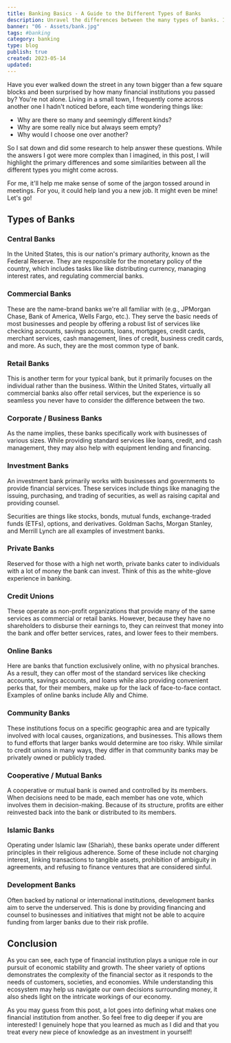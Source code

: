 ```yaml
---
title: Banking Basics - A Guide to the Different Types of Banks
description: Unravel the differences between the many types of banks. Including central, commercial, retail, corporate, investment, private, credit unions, and more!
banner: "06 - Assets/bank.jpg"
tags: #banking
category: banking
type: blog
publish: true
created: 2023-05-14
updated: 
---
```


Have you ever walked down the street in any town bigger than a few square blocks and been surprised by how many financial institutions you passed by? You're not alone. Living in a small town, I frequently come across another one I hadn't noticed before, each time wondering things like:

- Why are there so many and seemingly different kinds?
- Why are some really nice but always seem empty?
- Why would I choose one over another? 

So I sat down and did some research to help answer these questions. While the answers I got were more complex than I imagined, in this post, I will highlight the primary differences and some similarities between all the different types you might come across.

For me, it'll help me make sense of some of the jargon tossed around in meetings. For you, it could help land you a new job. It might even be mine! Let's go!

## Types of Banks
### Central Banks
In the United States, this is our nation's primary authority, known as the Federal Reserve. They are responsible for the monetary policy of the country, which includes tasks like like distributing currency, managing interest rates, and regulating commercial banks.

### Commercial Banks
These are the name-brand banks we're all familiar with (e.g., JPMorgan Chase, Bank of America, Wells Fargo, etc.). They serve the basic needs of most businesses and people by offering a robust list of services like checking accounts, savings accounts, loans, mortgages, credit cards, merchant services, cash management, lines of credit, business credit cards, and more. As such, they are the most common type of bank.

### Retail Banks
This is another term for your typical bank, but it primarily focuses on the individual rather than the business. Within the United States, virtually all commercial banks also offer retail services, but the experience is so seamless you never have to consider the difference between the two.

### Corporate / Business Banks
As the name implies, these banks specifically work with businesses of various sizes. While providing standard services like loans, credit, and cash management, they may also help with equipment lending and financing.

### Investment Banks
An investment bank primarily works with businesses and governments to provide financial services. These services include things like managing the issuing, purchasing, and trading of securities, as well as raising capital and providing counsel. 

Securities are things like stocks, bonds, mutual funds, exchange-traded funds (ETFs), options, and derivatives. Goldman Sachs, Morgan Stanley, and Merrill Lynch are all examples of investment banks.

### Private Banks
Reserved for those with a high net worth, private banks cater to individuals with a lot of money the bank can invest. Think of this as the white-glove experience in banking.

### Credit Unions
These operate as non-profit organizations that provide many of the same services as commercial or retail banks. However, because they have no shareholders to disburse their earnings to, they can reinvest that money into the bank and offer better services, rates, and lower fees to their members.

### Online Banks
Here are banks that function exclusively online, with no physical branches. As a result, they can offer most of the standard services like checking accounts, savings accounts, and loans while also providing convenient perks that, for their members, make up for the lack of face-to-face contact. Examples of online banks include Ally and Chime.

### Community Banks
These institutions focus on a specific geographic area and are typically involved with local causes, organizations, and businesses. This allows them to fund efforts that larger banks would determine are too risky. While similar to credit unions in many ways, they differ in that community banks may be privately owned or publicly traded.

### Cooperative / Mutual Banks
A cooperative or mutual bank is owned and controlled by its members. When decisions need to be made, each member has one vote, which involves them in decision-making. Because of its structure, profits are either reinvested back into the bank or distributed to its members.

### Islamic Banks
Operating under Islamic law (Shariah), these banks operate under different principles in their religious adherence. Some of these include not charging interest, linking transactions to tangible assets, prohibition of ambiguity in agreements, and refusing to finance ventures that are considered sinful.

### Development Banks
Often backed by national or international institutions, development banks aim to serve the underserved. This is done by providing financing and counsel to businesses and initiatives that might not be able to acquire funding from larger banks due to their risk profile.

## Conclusion
As you can see, each type of financial institution plays a unique role in our pursuit of economic stability and growth. The sheer variety of options demonstrates the complexity of the financial sector as it responds to the needs of customers, societies, and economies. While understanding this ecosystem may help us navigate our own decisions surrounding money, it also sheds light on the intricate workings of our economy.

As you may guess from this post, a lot goes into defining what makes one financial institution from another. So feel free to dig deeper if you are interested! I genuinely hope that you learned as much as I did and that you treat every new piece of knowledge as an investment in yourself!